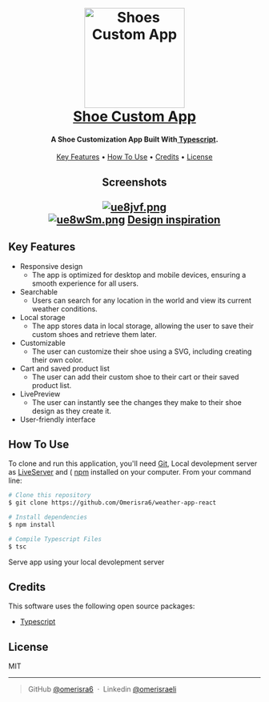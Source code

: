 
<h1 align="center">
  <br>
  <a href="https://omerisra6-shoes-customize.netlify.app/"><img src="https://cdn-icons-png.flaticon.com/512/7096/7096932.png" alt="Shoes Custom App" width="200"></a>
  <br>
  <a href="https://omerisra6-shoes-customize.netlify.app/">Shoe Custom App</a>
  <br>
</h1>

<h4 align="center">A Shoe Customization App Built With<a href="https://www.typescriptlang.org/" target="_blank"> Typescript</a>.</h4>
<p align="center"></p>
<p align="center">
  <a href="#key-features">Key Features</a> •
  <a href="#how-to-use">How To Use</a> •
  <a href="#credits">Credits</a> •
  <a href="#license">License</a>
</p>
<h2 align="center">
  Screenshots
  <br>
  <br>
  <a href="https://omerisra6-shoes-customize.netlify.app/"><img src="https://i.im.ge/2023/04/27/ue8jvf.png" alt="ue8jvf.png" border="0"></a>
  <br>
  <a href="https://omerisra6-shoes-customize.netlify.app/"><img src="https://i.im.ge/2023/04/27/ue8wSm.png" alt="ue8wSm.png" border="0"></a>
  <a href="https://dribbble.com/shots/4858045-Sneaker-Kicker-Customize">Design inspiration</a>
</h2>


## Key Features

* Responsive design 
  - The app is optimized for desktop and mobile devices, ensuring a smooth experience for all users.
* Searchable
  - Users can search for any location in the world and view its current weather conditions.
* Local storage
  - The app stores data in local storage, allowing the user to save their custom shoes and retrieve them later.
* Customizable 
  - The user can customize their shoe using a SVG, including creating their own color.
* Cart and saved product list
  - The user can add their custom shoe to their cart or their saved product list.
* LivePreview
  - The user can instantly see the changes they make to their shoe design as they create it.
* User-friendly interface


## How To Use

To clone and run this application, you'll need [Git](https://git-scm.com), Local devolepment server as [LiveServer](https://marketplace.visualstudio.com/items?itemName=ritwickdey.LiveServer) and ( [npm](http://npmjs.com) installed on your computer. From your command line:

```bash
# Clone this repository
$ git clone https://github.com/Omerisra6/weather-app-react

# Install dependencies
$ npm install

# Compile Typescript Files
$ tsc
```
Serve app using your local devolepment server

## Credits

This software uses the following open source packages:

- [Typescript](https://nodejs.org/)


## License

MIT

---

> GitHub [@omerisra6](https://github.com/Omerisra6) &nbsp;&middot;&nbsp;
> Linkedin [@omerisraeli](https://www.linkedin.com/in/omer-israeli6/)


